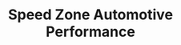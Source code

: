 ---
title: "Speed Zone Automotive Performance"
url: /pocono-summit/speed-zone-automotive-performance/
shop: Autowerkstatt
---